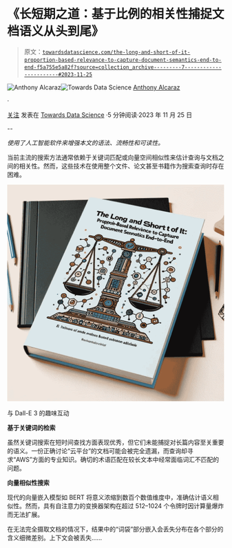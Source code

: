 # 《长短期之道：基于比例的相关性捕捉文档语义从头到尾》

> 原文：[`towardsdatascience.com/the-long-and-short-of-it-proportion-based-relevance-to-capture-document-semantics-end-to-end-f5a755e5a82f?source=collection_archive---------7-----------------------#2023-11-25`](https://towardsdatascience.com/the-long-and-short-of-it-proportion-based-relevance-to-capture-document-semantics-end-to-end-f5a755e5a82f?source=collection_archive---------7-----------------------#2023-11-25)

[](https://medium.com/@alcarazanthony1?source=post_page-----f5a755e5a82f--------------------------------)![Anthony Alcaraz](https://medium.com/@alcarazanthony1?source=post_page-----f5a755e5a82f--------------------------------)[](https://towardsdatascience.com/?source=post_page-----f5a755e5a82f--------------------------------)![Towards Data Science](https://towardsdatascience.com/?source=post_page-----f5a755e5a82f--------------------------------) [Anthony Alcaraz](https://medium.com/@alcarazanthony1?source=post_page-----f5a755e5a82f--------------------------------)

·

[关注](https://medium.com/m/signin?actionUrl=https%3A%2F%2Fmedium.com%2F_%2Fsubscribe%2Fuser%2F30bc9ffd2f4b&operation=register&redirect=https%3A%2F%2Ftowardsdatascience.com%2Fthe-long-and-short-of-it-proportion-based-relevance-to-capture-document-semantics-end-to-end-f5a755e5a82f&user=Anthony+Alcaraz&userId=30bc9ffd2f4b&source=post_page-30bc9ffd2f4b----f5a755e5a82f---------------------post_header-----------) 发表在 [Towards Data Science](https://towardsdatascience.com/?source=post_page-----f5a755e5a82f--------------------------------) ·5 分钟阅读·2023 年 11 月 25 日[](https://medium.com/m/signin?actionUrl=https%3A%2F%2Fmedium.com%2F_%2Fvote%2Ftowards-data-science%2Ff5a755e5a82f&operation=register&redirect=https%3A%2F%2Ftowardsdatascience.com%2Fthe-long-and-short-of-it-proportion-based-relevance-to-capture-document-semantics-end-to-end-f5a755e5a82f&user=Anthony+Alcaraz&userId=30bc9ffd2f4b&source=-----f5a755e5a82f---------------------clap_footer-----------)

--

[](https://medium.com/m/signin?actionUrl=https%3A%2F%2Fmedium.com%2F_%2Fbookmark%2Fp%2Ff5a755e5a82f&operation=register&redirect=https%3A%2F%2Ftowardsdatascience.com%2Fthe-long-and-short-of-it-proportion-based-relevance-to-capture-document-semantics-end-to-end-f5a755e5a82f&source=-----f5a755e5a82f---------------------bookmark_footer-----------)

*使用了人工智能软件来增强本文的语法、流畅性和可读性。*

当前主流的搜索方法通常依赖于关键词匹配或向量空间相似性来估计查询与文档之间的相关性。然而，这些技术在使用整个文件、论文甚至书籍作为搜索查询时存在困难。

![](img/88c8318af5222375bec03ff04d3b5364.png)

与 Dall-E 3 的趣味互动

**基于关键词的检索**

虽然关键词搜索在短时间查找方面表现优秀，但它们未能捕捉对长篇内容至关重要的语义。一份正确讨论“云平台”的文档可能会被完全遗漏，而查询却寻求“AWS”方面的专业知识。确切的术语匹配在较长文本中经常面临词汇不匹配的问题。

**向量相似性搜索**

现代的向量嵌入模型如 BERT 将意义浓缩到数百个数值维度中，准确估计语义相似性。然而，具有自注意力的变换器架构在超过 512–1024 个令牌时因计算量爆炸而无法扩展。

在无法完全摄取文档的情况下，结果中的“词袋”部分嵌入会丢失分布在各个部分的含义细微差别。上下文会被丢失……
